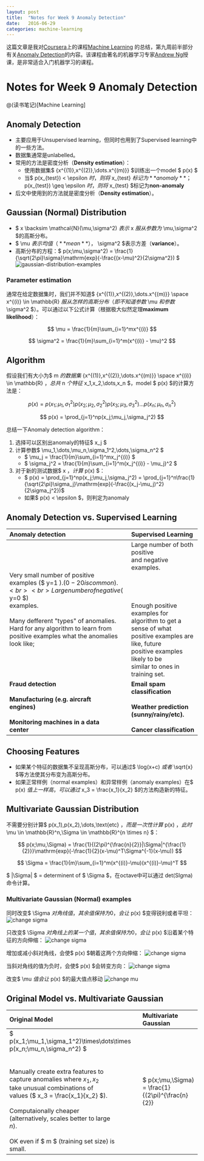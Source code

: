 ```yaml
---
layout: post
title:  "Notes for Week 9 Anomaly Detection"
date:   2016-06-29
categories: machine-learning
---
```

这篇文章是我对[Coursera](coursera.org)上的课程[Machine Learning](https://www.coursera.org/learn/machine-learning/)
的总结，第九周前半部分有关[Anomaly Detection](https://en.wikipedia.org/wiki/Anomaly_detection)的内容。该课程由著名的机器学习专家[Andrew Ng](http://www.andrewng.org/)授课，是非常适合入门机器学习的课程。

# Notes for Week 9 Anomaly Detection

@(读书笔记)[Machine Learning]

## Anomaly Detection

- 主要应用于Unsupervised learning，但同时也用到了Supervised learning中的一些方法。
- 数据集通常是unlabelled。
- 常用的方法是密度分析（**Density estimation**）：
    - 使用数据集$ \{x^{(1)},x^{(2)},\dots.x^{(m)}\} $训练出一个model $ p(x) $
    - 当$ p(x_{test}) < \epsilon $时，则将$ x_{test} $标记为**anomaly**；$ p(x_{test}) \geq \epsilon $时，则将$ x_{test} $标记为**non-anomaly**
- 后文中使用到的方法就是密度分析（**Density estimation**）。

## Gaussian (Normal) Distribution

- $ x \backsim \mathcal{N}(\mu,\sigma^2) $表示$ x $服从参数为$ \mu,\sigma^2 $的高斯分布。
- $ \mu $表示均值（**mean**），$ \sigma^2 $表示方差（**variance**）。
- 高斯分布的方程：$ p(x;\mu,\sigma^2) = \frac{1}{\sqrt{2\pi}\sigma}\mathrm{exp}(-\frac{(x-\mu)^2}{2\sigma^2}) $
![gaussian-distribution-examples](https://raw.githubusercontent.com/Choosue/Choosue.github.io/master/img/week9/gaussian-distribution-examples.png)

### Parameter estimation

通常在给定数据集时，我们并不知道$ \{x^{(1)},x^{(2)},\dots.x^{(m)}\} \space x^{(i)} \in \mathbb{R} $服从怎样的高斯分布（即不知道参数$ \mu $和参数$ \sigma^2 $）。可以通过以下公式计算（根据极大似然定理**maximum likelihood**）：

$$ \mu = \frac{1}{m}\sum_{i=1}^mx^{(i)} $$

$$ \sigma^2 = \frac{1}{m}\sum_{i=1}^m(x^{(i)} - \mu)^2 $$

## Algorithm

假设我们有大小为$ m $的数据集$ \{x^{(1)},x^{(2)},\dots.x^{(m)}\} \space x^{(i)} \in \mathbb{R} $，总共$ n $个特征$ x_1,x_2,\dots,x_n $，model $ p(x) $的计算方法是：

$$ p(x) = p(x_1;\mu_1,\sigma_1^2)p(x_2;\mu_2,\sigma_2^2)p(x_3;\mu_3,\sigma_3^2)\dots p(x_n;\mu_n,\sigma_n^2) $$

$$ p(x) = \prod_{j=1}^np(x_j;\mu_j,\sigma_j^2) $$

总结一下Anomaly detection algorithm：
1. 选择可以区别出anomaly的特征$ x_j $
2. 计算参数$ \mu_1,\dots,\mu_n,\sigma_1^2,\dots,\sigma_n^2 $
    - $ \mu_j = \frac{1}{m}\sum_{i=1}^mx_j^{(i)} $
    - $ \sigma_j^2 = \frac{1}{m}\sum_{i=1}^m(x_j^{(i)} - \mu_j)^2 $
3. 对于新的测试数据$ x $，计算$ p(x) $：
    - $ p(x) = \prod_{j=1}^np(x_j;\mu_j,\sigma_j^2) = \prod_{j=1}^n\frac{1}{\sqrt{2\pi}\sigma_j}\mathrm{exp}(-\frac{(x_j-\mu_j)^2}{2\sigma_j^2})$
    - 如果$ p(x) < \epsilon $，则判定为anomaly

## Anomaly Detection vs. Supervised Learning

| Anomaly detection | Supervised Learning |
| :---------------- | :------------------ |
| Very small number of positive<br> examples ($ y=1 $). (0-20 is common).<br><br> Large number of negative ($ y=0 $)<br> examples.<br><br> Many defferent "types" of anomalies.<br> Hard for any algorithm to learn from<br> positive examples what the anomalies<br> look like;| Large number of both positive<br> and negative examples.<br><br><br><br><br> Enough positive examples for<br> algorithm to get a sense of what<br> positive examples are like, future<br> positive examples likely to be<br> similar to ones in training set. |
| **Fraud detection**<br><br> **Manufacturing (e.g. aircraft**<br> **engines)**<br><br> **Monitoring machines in a data**<br> **center** | **Email spam classification**<br><br> **Weather prediction**<br>**(sunny/rainy/etc).**<br><br> **Cancer classification** |

## Choosing Features

- 如果某个特征的数据集不呈现高斯分布，可以通过$ \log(x+c) $或者$ \sqrt{x} $等方法使其分布变为高斯分布。
- 如果正常样例（normal examples）和异常样例（anomaly examples）在$ p(x) $值上一样高，可以通过$ x_3 = \frac{x_1}{x_2} $的方法构造新的特征。

## Multivariate Gaussian Distribution

不需要分别计算$ p(x_1),p(x_2),\dots,\text{etc} $，而是一次性计算$ p(x) $，此时$ \mu \in \mathbb{R}^n,\Sigma \in \mathbb{R}^{n \times n} $：

$$ p(x;\mu,\Sigma) = \frac{1}{(2\pi)^{\frac{n}{2}}|\Sigma|^{\frac{1}{2}}}\mathrm{exp}(-\frac{1}{2}(x-\mu)^T\Sigma^{-1}(x-\mu)) $$

$$ \Sigma = \frac{1}{m}\sum_{i=1}^m(x^{(i)}-\mu)(x^{(i)}-\mu)^T $$

$ |\Sigma| $ = determinent of $ \Sigma $，在octave中可以通过 det(SIgma) 命令计算。

### Multivariate Gaussian (Normal) examples

同时改变$ \Sigma $对角线值，其余值保持为0，会让$ p(x) $变得锐利或者平坦：
![change sigma](https://raw.githubusercontent.com/Choosue/Choosue.github.io/master/img/week9/multivariate-gaussian-examples-1.png)

只改变$ \Sigma $对角线上的某一个值，其余值保持为0，会让$ p(x) $沿着某个特征的方向伸缩：
![change sigma](https://raw.githubusercontent.com/Choosue/Choosue.github.io/master/img/week9/multivariate-gaussian-examples-2.png)

增加或减小斜对角线，会使$ p(x) $朝着这两个方向伸缩：
![change sigma](https://raw.githubusercontent.com/Choosue/Choosue.github.io/master/img/week9/multivariate-gaussian-examples-3.png)

当斜对角线的值为负时，会使$ p(x) $会转变方向：
![change sigma](https://raw.githubusercontent.com/Choosue/Choosue.github.io/master/img/week9/multivariate-gaussian-examples-4.png)

改变$ \mu $值会让$ p(x) $的最大值点移动
![change mu](https://raw.githubusercontent.com/Choosue/Choosue.github.io/master/img/week9/multivariate-gaussian-examples-5.png)

## Original Model vs. Multivariate Gaussian

| Original Model | Multivariate Gaussian |
| :------------- | :-------------------- |
| $ p(x_1;\mu_1,\sigma_1^2)\times\dots\times p(x_n;\mu_n,\sigma_n^2) $<br><br><br> Manually create extra features to<br> capture anomalies where $x_1,x_2$<br> take unusual combinations of<br> values ($ x_3 = \frac{x_1}{x_2} $).<br><br> Computaionally cheaper<br> (alternatively, scales better to large<br> $n$).<br><br> OK even if $ m $ (training set size) is<br> small. | $ p(x;\mu,\Sigma) = \frac{1}{(2\pi)^{\frac{n}{2}}|\Sigma|^{\frac{1}{2}}}\mathrm{exp}(-\frac{1}{2}(x-\mu)^T\Sigma^{-1}(x-\mu)) $<br><br> Automatically captures<br> correlations between features.<br><br><br><br> Computationally more expensive<br> (hard to compute inverse when $ n $<br> is too large)<br><br> Must have $ m > n $ or else $ \Sigma $ is<br> non-invertible ($ m \geq 10n $) |